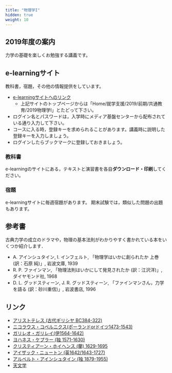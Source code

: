 ```yaml
---
title: "物理学I"
hidden: true
weight: 10
---
```


## 2019年度の案内

力学の基礎を楽しくお勉強する講義です。

## e-learningサイト

教科書，宿題，その他の情報提供をしています。

- [e-learningサイトへのリンク](https://mdcs4s.cc.yamaguchi-u.ac.jp/moodle/course/view.php?id=28120&noprocess)
	- 上記サイトのトップページからは「Home/就学支援/2019/前期/共通教育/2019物理学I」とたどって下さい。
- ログイン名とパスワードは，入学時にメディア基盤センターから配布されている通り入力して下さい。
- コースに入る時，登録キーを求められることがあります。講義時に説明した登録キーを入力しましょう。
- ログインしたらブックマークに登録しておきましょう。

### 教科書
e-learningのサイトにある，テキストと演習書を各自**ダウンロード・印刷**してください。

### 宿題

e-learningサイトに毎週宿題があります。
期末試験では，類似した問題の出題もあります。

## 参考書

古典力学の成立のドラマや，物理の基本法則がわかりやすく書かれている本をいくつか紹介します．

- A. アインシュタイン, I. インフェルト,
「物理学はいかに創られたか 上巻 (訳：石原 純)」, 岩波文庫, 1939
- R. P. ファインマン, 「物理法則はいかにして発見されたか (訳：江沢洋)」, ダイヤモンド社, 1968
- D. L. グッドスティーン, J. R. グッドスティーン,
「ファインマンさん，力学を語る (訳：砂川重信)」, 岩波書店, 1996

## リンク

- [アリストテレス (古代ギリシヤ BC384-322) ](http://ja.wikipedia.org/wiki/%E3%82%A2%E3%83%AA%E3%82%B9%E3%83%88%E3%83%86%E3%83%AC%E3%82%B9)
- [ニコラウス・コペルニクス(ポーランドorドイツ1473-1543)](http://ja.wikipedia.org/wiki/%E3%82%B3%E3%83%9A%E3%83%AB%E3%83%8B%E3%82%AF%E3%82%B9)
- [ガリレオ・ガリレイ(伊1564-1642) ](http://ja.wikipedia.org/wiki/%E3%82%AC%E3%83%AA%E3%83%AC%E3%82%AA%E3%83%BB%E3%82%AC%E3%83%AA%E3%83%AC%E3%82%A4)
- [ヨハネス・ケプラー (独 1571-1630) ](http://ja.wikipedia.org/wiki/%E3%83%A8%E3%83%8F%E3%83%8D%E3%82%B9%E3%83%BB%E3%82%B1%E3%83%97%E3%83%A9%E3%83%BC)
- [クリスティアーン・ホイヘンス (蘭) 1629-1695](http://ja.wikipedia.org/wiki/%E3%82%AF%E3%83%AA%E3%82%B9%E3%83%86%E3%82%A3%E3%82%A2%E3%83%BC%E3%83%B3%E3%83%BB%E3%83%9B%E3%82%A4%E3%83%98%E3%83%B3%E3%82%B9)
- [アイザック・ニュートン (英1642/1643-1727)](http://ja.wikipedia.org/wiki/%E3%82%A2%E3%82%A4%E3%82%B6%E3%83%83%E3%82%AF%E3%83%BB%E3%83%8B%E3%83%A5%E3%83%BC%E3%83%88%E3%83%B3)
- [アルベルト・アインシュタイン (独 1879-1955) ](http://ja.wikipedia.org/wiki/%E3%82%A2%E3%83%AB%E3%83%99%E3%83%AB%E3%83%88%E3%83%BB%E3%82%A2%E3%82%A4%E3%83%B3%E3%82%B7%E3%83%A5%E3%82%BF%E3%82%A4%E3%83%B3)
- [天文学](http://ja.wikipedia.org/wiki/%E5%A4%A9%E6%96%87%E5%AD%A6)
